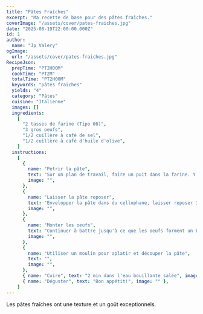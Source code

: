 ```yaml
---
title: "Pâtes Fraîches"
excerpt: "Ma recette de base pour des pâtes fraîches."
coverImage: "/assets/cover/pates-fraiches.jpg"
date: "2025-08-19T22:00:00.000Z"
id: 1
author:
  name: "Jp Valery"
ogImage:
  url: "/assets/cover/pates-fraiches.jpg"
RecipeJson:
  prepTime: "PT2H00M"
  cookTime: "PT2M"
  totalTime: "PT2H00M"
  keywords: "pâtes fraiches"
  yields: "4"
  category: "Pâtes"
  cuisine: "Italienne"
  images: []
  ingredients:
    [
      "2 tasses de farine (Tipo 00)",
      "3 gros oeufs",
      "1/2 cuillère à café de sel",
      "1/2 cuillère à café d'huile d'olive",
    ]
  instructions:
    [
      {
        name: "Pétrir la pâte",
        text: "Sur un plan de travail, faire un puit dans la farine. Y ajouter les oeufs. Battre progressivement avec une fourchette jusqu'à obtention d'une pâte homogène",
        image: "",
      },
      {
        name: "Laisser la pâte reposer",
        text: "Envelopper la pâte dans du cellophane, laisser reposer 30 minutes",
        image: "",
      },
      {
        name: "Monter les oeufs",
        text: "Continuer à battre jusqu'à ce que les oeufs forment un bec",
        image: "",
      },
      {
        name: "Utiliser un moulin pour aplatir et découper la pâte",
        text: "",
        image: "",
      },
      { name: "Cuire", text: "2 min dans l'eau bouillante salée", image: "" },
      { name: "Déguster", text: "Bon appétit!", image: "" },
    ]
---
```


Les pâtes fraîches ont une texture et un goût exceptionnels.
